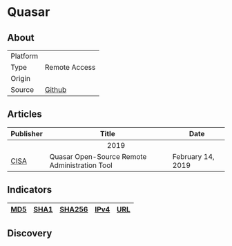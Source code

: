 <h1>Quasar</h1>

<h2>About</h2>
<table>
  <tr>
    <td>Platform</td>
    <td>
    </td>
  </tr>
  <tr>
    <td>Type</td>
    <td>Remote Access</td>
  </tr>
  <tr>
    <td>Origin</td>
    <td></td>
  </tr>
  <tr>
    <td>Source</td>
    <td>
      <a href="https://github.com/quasar/Quasar">Github</a>
    </td>
  </tr>
</table>

<h2>Articles</h2>
<table>
  <thead>
    <tr>
      <th>Publisher</th>
      <th>Title</th>
      <th>Date</th>
    </tr>
  </thead>
  <tbody>
    <tr>
      <td colspan="100" align="center">2019</td>
    </tr>
    <tr>
      <td>
        <a href="https://www.cisa.gov/news-events/analysis-reports/ar18-352a">CISA</a>
      </td>
      <td>Quasar Open-Source Remote Administration Tool</td>
      <td>February 14, 2019</td>
    </tr>
  </tbody>
</table>

<h2>Indicators</h2>
<table>
  <thead>
    <tr>
      <th>
        <a href="https://github.com/PudgyDragon/Threat-Intel/blob/main/All/QuasarRAT/samples.md5">MD5</a>
      </th>
      <th>
        <a href="https://github.com/PudgyDragon/Threat-Intel/blob/main/All/QuasarRAT/samples.sha1">SHA1</a>
      </th>
      <th>
        <a href="https://github.com/PudgyDragon/Threat-Intel/blob/main/All/QuasarRAT/samples.sha256">SHA256</a>
      </th>
      <th>
        <a href="https://github.com/PudgyDragon/Threat-Intel/blob/main/All/QuasarRAT/IPv4.txt">IPv4</a>
      </th>
      <th>
        <a href="https://github.com/PudgyDragon/Threat-Intel/blob/main/All/QuasarRAT/url.txt">URL</a>
      </th>
    </tr>
  </thead>
</table>


<h2>Discovery</h2>
